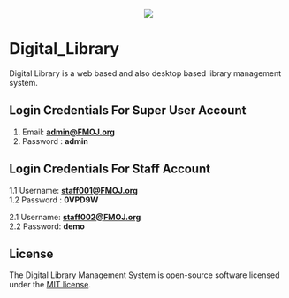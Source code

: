 <p align="center"><img src="https://github.com/rukibhamz/National-Depository-of-Treaties/blob/dev/images/card-logo.png" ></p>

# Digital_Library
Digital Library is a web based and also desktop based library management system.

## Login Credentials For Super User Account
1. Email:   <b>admin@FMOJ.org</b><br>
2. Password :  <b>admin</b> <br>

## Login Credentials For Staff Account
1.1 Username:   <b>staff001@FMOJ.org</b><br>
1.2 Password :  <b>0VPD9W</b><br>

2.1 Username: <b>staff002@FMOJ.org</b><br>
2.2 Password: <b>demo</b><br>


## License

The Digital Library Management System is open-source software licensed under the [MIT license](https://opensource.org/licenses/MIT).
